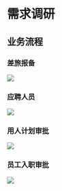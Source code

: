 # 需求调研

## 业务流程

### 差旅报备

![](http://www.plantuml.com/plantuml/proxy?cache=no&src=https://raw.githubusercontent.com/caochun/zhongshan/main/uml/chailvbaobei.pu)

### 应聘人员

![](http://www.plantuml.com/plantuml/proxy?cache=no&src=https://raw.githubusercontent.com/caochun/zhongshan/main/uml/yingpinrenyuan.pu)

### 用人计划审批

![](http://www.plantuml.com/plantuml/proxy?cache=no&src=https://raw.githubusercontent.com/caochun/zhongshan/main/uml/yongrenjihuashenpi.pu)

### 员工入职审批

![](http://www.plantuml.com/plantuml/proxy?cache=no&src=https://raw.githubusercontent.com/caochun/zhongshan/main/uml/yuangongruzhishenpi.pu)